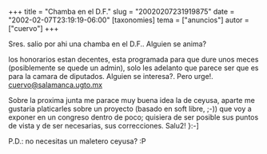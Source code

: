 +++
title = "Chamba en el D.F."
slug = "20020207231919875"
date = "2002-02-07T23:19:19-06:00"
[taxonomies]
tema = ["anuncios"]
autor = ["cuervo"]
+++

Sres. salio por ahi una chamba en el D.F.. Alguien se anima?

<!-- more -->
los honorarios estan decentes, esta programada para que dure unos meces
(posiblemente se quede un admin), solo les adelanto que parece ser que
es para la camara de diputados. Alguien se interesa?. Pero urge!.
cuervo@salamanca.ugto.mx  
  
Sobre la proxima junta me parace muy buena idea la de ceyusa, aparte me
gustaria platicarles sobre un proyecto (basado en soft libre, ;-)) que
voy a exponer en un congreso dentro de poco; quisiera de ser posible sus
puntos de vista y de ser necesarias, sus correcciones. Salu2! }:-\]  
  
P.D.: no necesitas un maletero ceyusa? :P

